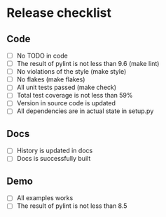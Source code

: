 # Release checklist

## Code

- [ ] No TODO in code
- [ ] The result of pylint is not less than 9.6 (make lint)
- [ ] No violations of the style (make style)
- [ ] No flakes (make flakes)
- [ ] All unit tests passed (make check)
- [ ] Total test coverage is not less than 59%
- [ ] Version in source code is updated
- [ ] All dependencies are in actual state in setup.py

## Docs

- [ ] History is updated in docs
- [ ] Docs is successfully built

## Demo

- [ ] All examples works
- [ ] The result of pylint is not less than 8.5
